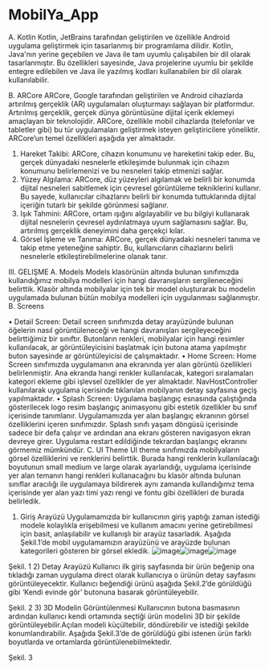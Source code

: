 # MobilYa_App
A.	Kotlin 
Kotlin, JetBrains tarafından geliştirilen ve özellikle Android uygulama geliştirmek için tasarlanmış bir programlama dilidir. Kotlin, Java'nın yerine geçebilen ve Java ile tam uyumlu çalışabilen bir dil olarak tasarlanmıştır. Bu özellikleri sayesinde, Java projelerine uyumlu bir şekilde entegre edilebilen ve Java ile yazılmış kodları kullanabilen bir dil olarak kullanılabilir.

B.	ARCore
ARCore, Google tarafından geliştirilen ve Android cihazlarda artırılmış gerçeklik (AR) uygulamaları oluşturmayı sağlayan bir platformdur. Artırılmış gerçeklik, gerçek dünya görüntüsüne dijital içerik eklemeyi amaçlayan bir teknolojidir. ARCore, özellikle mobil cihazlarda (telefonlar ve tabletler gibi) bu tür uygulamaları geliştirmek isteyen geliştiricilere yöneliktir. ARCore’un temel özellikleri aşağıda yer almaktadır. 

1.	Hareket Takibi: ARCore, cihazın konumunu ve hareketini takip eder. Bu, gerçek dünyadaki nesnelerle etkileşimde bulunmak için cihazın konumunu belirlemenizi ve bu nesneleri takip etmenizi sağlar.
2.	Yüzey Algılama: ARCore, düz yüzeyleri algılamak ve belirli bir konumda dijital nesneleri sabitlemek için çevresel görüntüleme tekniklerini kullanır. Bu sayede, kullanıcılar cihazlarını belirli bir konumda tuttuklarında dijital içeriğin tutarlı bir şekilde görünmesi sağlanır.
3.	Işık Tahmini: ARCore, ortam ışığını algılayabilir ve bu bilgiyi kullanarak dijital nesnelerin çevresel aydınlatmaya uyum sağlamasını sağlar. Bu, artırılmış gerçeklik deneyimini daha gerçekçi kılar.
4.	Görsel İşleme ve Tanıma: ARCore, gerçek dünyadaki nesneleri tanıma ve takip etme yeteneğine sahiptir. Bu, kullanıcıların cihazlarını belirli nesnelerle etkileştirebilmelerine olanak tanır.

III.	GELIŞME
A.	Models
Models klasörünün altında bulunan sınıfımızda kullandığımız mobilya modelleri için hangi davranışların sergileneceğini belirttik. Klasör altında mobilyalar için tek bir model oluşturarak bu modelin uygulamada bulunan bütün mobilya modelleri için uygulanması sağlanmıştır.
B.	Screens

•	Detail Screen: Detail screen sınıfımızda detay arayüzünde bulunan öğelerin nasıl görüntüleneceği ve hangi davranışları sergileyeceğini belirttiğimiz bir sınıftır. Butonların renkleri, mobilyalar için hangi resimler kullanılacak, ar görüntüleyicisini başlatmak için butona atama yapılmıştır buton sayesinde ar görüntüleyicisi de çalışmaktadır.
•	Home Screen: Home Screen sınıfımızda uygulamanın ana ekranında yer alan görüntü özellikleri belirlenmiştir. Ana ekranda hangi renkler kullanılacak, kategori sıralamaları kategori ekleme gibi işlevsel özellikler de yer almaktadır. NavHostController kullanılarak uygulama içerisinde tıklanılan mobilyanın detay sayfasına geçiş yapılmaktadır.
•	Splash Screen: Uygulama başlangıç esnasında çalıştığında gösterilecek logo resim başlangıç animasyonu gibi estetik özellikler bu sınıf içerisinde tanımlanır. Uygulamamızda yer alan başlangıç ekranının görsel özelliklerini içeren sınıfımızdır. Splash sınıfı yaşam döngüsü içerisinde sadece bir defa çalışır ve ardından ana ekranı gösteren navigasyon ekran devreye girer. Uygulama restart edildiğinde tekrardan başlangıç ekranını görmemiz mümkündür.
C.	UI Theme
UI theme sınıfımızda mobilyaların görsel özelliklerini ve renklerini belirttik. Burada hangi renklerin kullanılacağı boyutunun small medium ve large olarak ayarlandığı, uygulama içerisinde yer alan temanın hangi renkleri kullanacağını bu klasör altında bulunan sınıflar aracılığı ile uygulamaya bildirerek aynı zamanda kullandığımız tema içerisinde yer alan yazı timi yazı rengi ve fontu gibi özellikleri de burada belirledik.

1)	Giriş Arayüzü
Uygulamamızda bir kullanıcının giriş yaptığı zaman istediği modele kolaylıkla erişebilmesi ve kullanım amacını yerine getirebilmesi için basit, anlaşılabilir ve kullanışlı bir arayüz tasarladık. Aşağıda Şekil.1’de mobil uygulamamızın arayüzünü ve arayüzde bulunan kategorileri gösteren bir görsel ekledik.
![image](https://github.com/zehrabetultaskin/MobilYa_App/assets/101520940/929da0e1-4ad8-4fac-ad89-3106ba83a4b0)![image](https://github.com/zehrabetultaskin/MobilYa_App/assets/101520940/f0b49165-5411-4ec8-a335-5310b80217ee)![image](https://github.com/zehrabetultaskin/MobilYa_App/assets/101520940/e5df08b0-9bd9-4e14-9dff-3f63ef5911cf)



Şekil. 1
2)	Detay Arayüzü
Kullanıcı ilk giriş sayfasında bir ürün beğenip ona tıkladığı zaman uygulama direct olarak kullanıcıya o ürünün detay sayfasını görüntüleyecektir. Kullanıcı beğendiği ürünü aşağıda Şekil.2’de görüldüğü gibi ‘Kendi evinde gör’ butonuna basarak görüntüleyebilir. 

      
Şekil. 2
3)	3D Modelin Görüntülenmesi
Kullanıcının butona basmasının ardından kullanıcı kendi ortamında seçtiği ürün modelini 3D bir şekilde görüntüleyebilir.Açılan modeli küçültebilir, döndürebilir ve istediği şekilde konumlandırabilir. Aşağıda Şekil.3’de de görüldüğü gibi istenen ürün farklı boyutlarda ve ortamlarda görüntülenebilmektedir. 

   
Şekil. 3
